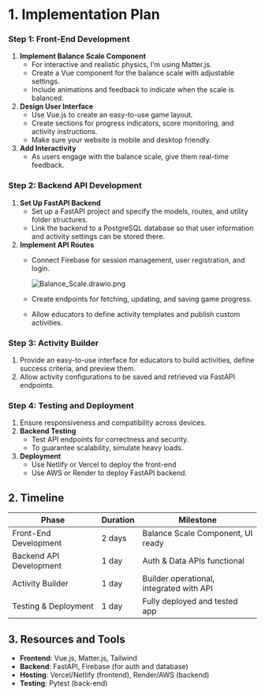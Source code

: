 # **1. Implementation Plan**

### **Step 1: Front-End Development**

1. **Implement Balance Scale Component**
    - For interactive and realistic physics, I’m using Matter.js.
    - Create a Vue component for the balance scale with adjustable settings.
    - Include animations and feedback to indicate when the scale is balanced.
2. **Design User Interface**
    - Use Vue.js to create an easy-to-use game layout.
    - Create sections for progress indicators, score monitoring, and activity instructions.
    - Make sure your website is mobile and desktop friendly.
3. **Add Interactivity**
    - As users engage with the balance scale, give them real-time feedback.
    

### **Step 2: Backend API Development**

1. **Set Up FastAPI Backend**
    - Set up a FastAPI project and specify the models, routes, and utility folder structures.
    - Link the backend to a PostgreSQL database so that user information and activity settings can be stored there.
2. **Implement API Routes**
    - Connect Firebase for session management, user registration, and login.
        
        
        ![Balance_Scale.drawio.png](https://viewer.diagrams.net/?border=0&tags=%7B%7D&lightbox=1&highlight=0000ff&edit=_blank&layers=1&nav=1&title=Balance_Scale.drawio#Uhttps%3A%2F%2Fdrive.google.com%2Fuc%3Fid%3D1VfywKA5dVA2R6W63jH4gW1ePXIuQ3w_r%26export%3Ddownload)
        
    
    - Create endpoints for fetching, updating, and saving game progress.
    - Allow educators to define activity templates and publish custom activities.

### **Step 3: Activity Builder**

1. Provide an easy-to-use interface for educators to build activities, define success criteria, and preview them.
2. Allow activity configurations to be saved and retrieved via FastAPI endpoints.

### **Step 4: Testing and Deployment**

1. Ensure responsiveness and compatibility across devices.
2. **Backend Testing**
    - Test API endpoints for correctness and security.
    - To guarantee scalability, simulate heavy loads.
3. **Deployment**
    - Use Netlify or Vercel to deploy the front-end
    - Use AWS or Render to deploy FastAPI backend.

## **2. Timeline**

| **Phase** | **Duration** | **Milestone** |
| --- | --- | --- |
| Front-End Development | 2 days | Balance Scale Component, UI ready |
| Backend API Development | 1 day | Auth & Data APIs functional |
| Activity Builder | 1 day | Builder operational, integrated with API |
| Testing & Deployment | 1 day | Fully deployed and tested app |

## **3. Resources and Tools**

- **Frontend**: Vue.js, Matter.js, Tailwind
- **Backend**: FastAPI, Firebase (for auth and database)
- **Hosting**: Vercel/Netlify (frontend), Render/AWS (backend)
- **Testing**: Pytest (back-end)
